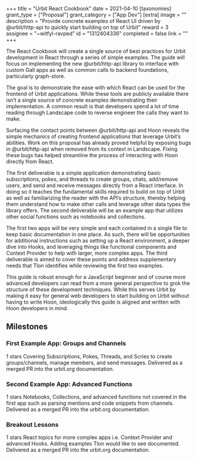 +++
title = "Urbit React Cookbook"
date = 2021-04-10
[taxonomies]
grant_type = ["Proposal"]
grant_category = ["App Dev"]
[extra]
image = ""
description = "Provide concrete examples of React UI driven by @urbit/http-api to quickly start building on top of Urbit"
reward = 3
assignee = "~witfyl-ravped"
id = "1312404336"
completed = false
link = ""
+++

The React Cookbook will create a single source of best practices for Urbit development in React through a series of simple examples. The guide will focus on implementing the new @urbit/http-api library to interface with custom Gall apps as well as common calls to backend foundations, particularly graph-store.

The goal is to demonstrate the ease with which React can be used for the frontend of Urbit applications. While these tools are publicly available there isn’t a single source of concrete examples demonstrating their implementation. A common result is that developers spend a lot of time reading through Landscape code to reverse engineer the calls they want to make.

Surfacing the contact points between @urbit/http-api and Hoon reveals the simple mechanics of creating frontend applications that leverage Urbit’s abilities. Work on this proposal has already proved helpful by exposing bugs in @urbit/http-api when removed from its context in Landscape. Fixing these bugs has helped streamline the process of interacting with Hoon directly from React.

The first deliverable is a simple application demonstrating basic subscriptions, pokes, and threads to create groups, chats, add/remove users, and send and receive messages directly from a React interface. In doing so it teaches the fundamental skills required to build on top of Urbit as well as familiarizing the reader with the API’s structure, thereby helping them understand how to make other calls and leverage other data types the library offers. The second deliverable will be an example app that utilizes other social functions such as notebooks and collections.

The first two apps will be very simple and each contained in a single file to keep basic documentation in one place. As such, there will be opportunities for additional instructions such as setting up a React environment, a deeper dive into Hooks, and leveraging things like functional components and Context Provider to help with larger, more complex apps. The third deliverable is aimed to cover these points and address supplementary needs that Tlon identifies while reviewing the first two examples.

This guide is robust enough for a JavaScript beginner and of course more advanced developers can read from a more general perspective to grok the structure of these development techniques. While this serves Urbit by making it easy for general web developers to start building on Urbit without having to write Hoon, ideologically this guide is aligned and written with Hoon developers in mind.

## Milestones

### First Example App: Groups and Channels

1 stars
Covering Subscriptions, Pokes, Threads, and Scries to create groups/channels, manage members, and send messages. Delivered as a merged PR into the urbit.org documentation.

### Second Example App: Advanced Functions

1 stars
Notebooks, Collections, and advanced functions not covered in the first app such as parsing mentions and code snippets from channels. Delivered as a merged PR into the urbit.org documentation.

### Breakout Lessons

1 stars
React topics for more complex apps i.e. Context Provider and advanced Hooks. Adding examples Tlon would like to see documented. Delivered as a merged PR into the urbit.org documentation.
